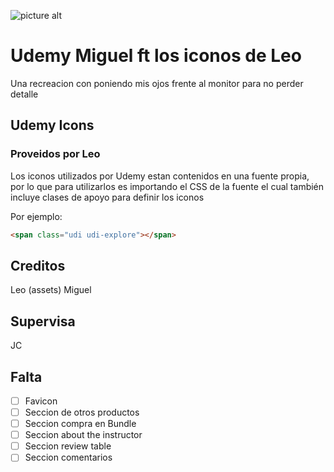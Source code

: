 ![picture alt](https://raw.githubusercontent.com/codellege/udemy-responsive/master/UdemyPreview.png)

# Udemy Miguel ft los iconos de Leo

Una recreacion con poniendo mis ojos frente al monitor para no perder detalle

## Udemy Icons 
### Proveidos por Leo

Los iconos utilizados por Udemy estan contenidos en una fuente propia, por lo que para utilizarlos es importando el CSS de la fuente el cual también incluye clases de apoyo para definir los iconos

Por ejemplo:

```html
<span class="udi udi-explore"></span>
```

## Creditos

Leo (assets)
Miguel

## Supervisa
JC


## Falta

- [ ] Favicon
- [ ] Seccion de otros productos
- [ ] Seccion compra en Bundle 
- [ ] Seccion about the instructor 
- [ ] Seccion review table
- [ ] Seccion comentarios
